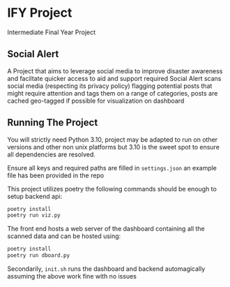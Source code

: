 # IFY Project
  Intermediate Final Year Project

## Social Alert
  A Project that aims to leverage social media to improve disaster awareness and faciltate quicker access to aid and support required
  Social Alert scans social media (respecting its privacy policy) flagging potential posts that might require attention and tags them on a range of categories, posts are cached geo-tagged if possible for visualization on dashboard 

## Running The Project
  You will strictly need Python 3.10, project may be adapted to run on other versions and other non unix platforms but 3.10 is the sweet spot to ensure all dependencies are resolved.

  Ensure all keys and required paths are filled in `settings.json` an example file has been provided in the repo
  
  This project utilizes poetry the following commands should be enough to setup backend api:
```bash
poetry install
poetry run viz.py
```

  The front end hosts a web server of the dashboard containing all the scanned data and can be hosted using:
```bash
poetry install
poetry run dboard.py
```

  Secondarily, `init.sh` runs the dashboard and backend automagically assuming the above work fine with no issues
